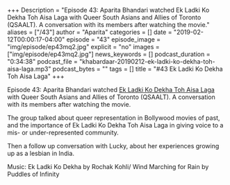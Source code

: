 +++
Description = "Episode 43: Aparita Bhandari watched Ek Ladki Ko Dekha Toh Aisa Laga with Queer South Asians and Allies of Toronto (QSAALT). A conversation with its members after watching the movie."
aliases = ["/43"]
author = "Aparita"
categories = []
date = "2019-02-12T00:00:17-04:00"
episode = "43"
episode_image = "img/episode/ep43mq2.jpg"
explicit = "no"
images = ["img/episode/ep43mq2.jpg"]
news_keywords = []
podcast_duration = "0:34:38"
podcast_file = "khabardaar-20190212-ek-ladki-ko-dekha-toh-aisa-laga.mp3"
podcast_bytes = ""
tags = []
title = "#43 Ek Ladki Ko Dekha Toh Aisa Laga"
+++

Episode 43: Aparita Bhandari watched [Ek Ladki Ko Dekha Toh Aisa Laga](https://www.youtube.com/watch?v=pKcamCgBvMo) with Queer South Asians and Allies of Toronto (QSAALT). A conversation with its members after watching the movie.

The group talked about queer representation in Bollywood movies of past, and the importance of Ek Ladki Ko Dekha Toh Aisa Laga in giving voice to a mis- or under-represented community.

Then a follow up conversation with Lucky, about her experiences growing up as a lesbian in India.

Music: Ek Ladki Ko Dekha by Rochak Kohli/ Wind Marching for Rain by Puddles of Infinity
